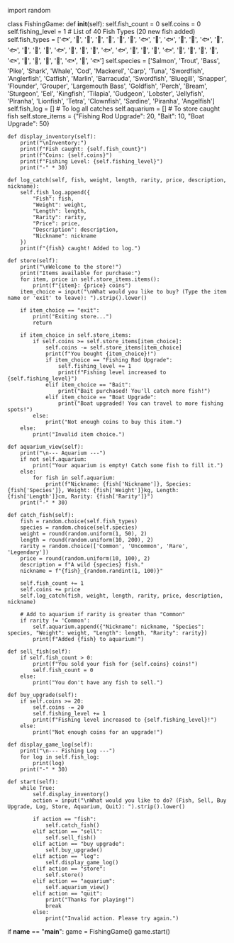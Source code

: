 import random

class FishingGame:
    def __init__(self):
        self.fish_count = 0
        self.coins = 0
        self.fishing_level = 1
        # List of 40 Fish Types (20 new fish added)
        self.fish_types = ['🐟', '🐠', '🐡', '🦈', '🐋', '🐠', '🐡', '🐟', '🐠', '🐟', '🐋', '🐡', '🐟', '🐠', '🐟', '🐠', '🐡', '🐠', '🐟', '🐋', 
                          '🐡', '🐠', '🐟', '🐟', '🐠', '🐋', '🐠', '🐟', '🐋', '🐠', '🐠', '🐡', '🐟', '🐋', '🐠', '🐠', '🐡', '🐟', '🐋', '🐟']
        self.species = ['Salmon', 'Trout', 'Bass', 'Pike', 'Shark', 'Whale', 'Cod', 'Mackerel', 'Carp', 'Tuna', 'Swordfish', 'Anglerfish', 'Catfish',
                        'Marlin', 'Barracuda', 'Swordfish', 'Bluegill', 'Snapper', 'Flounder', 'Grouper', 'Largemouth Bass', 'Goldfish', 'Perch', 'Bream', 
                        'Sturgeon', 'Eel', 'Kingfish', 'Tilapia', 'Gudgeon', 'Lobster', 'Jellyfish', 'Piranha', 'Lionfish', 'Tetra', 'Clownfish', 'Sardine',
                        'Piranha', 'Angelfish']
        self.fish_log = []  # To log all catches
        self.aquarium = []  # To store caught fish
        self.store_items = {"Fishing Rod Upgrade": 20, "Bait": 10, "Boat Upgrade": 50}

    def display_inventory(self):
        print("\nInventory:")
        print(f"Fish caught: {self.fish_count}")
        print(f"Coins: {self.coins}")
        print(f"Fishing Level: {self.fishing_level}")
        print("-" * 30)

    def log_catch(self, fish, weight, length, rarity, price, description, nickname):
        self.fish_log.append({
            "Fish": fish,
            "Weight": weight,
            "Length": length,
            "Rarity": rarity,
            "Price": price,
            "Description": description,
            "Nickname": nickname
        })
        print(f"{fish} caught! Added to log.")

    def store(self):
        print("\nWelcome to the store!")
        print("Items available for purchase:")
        for item, price in self.store_items.items():
            print(f"{item}: {price} coins")
        item_choice = input("\nWhat would you like to buy? (Type the item name or 'exit' to leave): ").strip().lower()

        if item_choice == "exit":
            print("Exiting store...")
            return

        if item_choice in self.store_items:
            if self.coins >= self.store_items[item_choice]:
                self.coins -= self.store_items[item_choice]
                print(f"You bought {item_choice}!")
                if item_choice == "Fishing Rod Upgrade":
                    self.fishing_level += 1
                    print(f"Fishing level increased to {self.fishing_level}")
                elif item_choice == "Bait":
                    print("Bait purchased! You'll catch more fish!")
                elif item_choice == "Boat Upgrade":
                    print("Boat upgraded! You can travel to more fishing spots!")
            else:
                print("Not enough coins to buy this item.")
        else:
            print("Invalid item choice.")

    def aquarium_view(self):
        print("\n--- Aquarium ---")
        if not self.aquarium:
            print("Your aquarium is empty! Catch some fish to fill it.")
        else:
            for fish in self.aquarium:
                print(f"Nickname: {fish['Nickname']}, Species: {fish['Species']}, Weight: {fish['Weight']}kg, Length: {fish['Length']}cm, Rarity: {fish['Rarity']}")
        print("-" * 30)

    def catch_fish(self):
        fish = random.choice(self.fish_types)
        species = random.choice(self.species)
        weight = round(random.uniform(1, 50), 2)
        length = round(random.uniform(10, 200), 2)
        rarity = random.choice(['Common', 'Uncommon', 'Rare', 'Legendary'])
        price = round(random.uniform(10, 100), 2)
        description = f"A wild {species} fish."
        nickname = f"{fish}_{random.randint(1, 100)}"
        
        self.fish_count += 1
        self.coins += price
        self.log_catch(fish, weight, length, rarity, price, description, nickname)
        
        # Add to aquarium if rarity is greater than "Common"
        if rarity != 'Common':
            self.aquarium.append({"Nickname": nickname, "Species": species, "Weight": weight, "Length": length, "Rarity": rarity})
            print(f"Added {fish} to aquarium!")
        
    def sell_fish(self):
        if self.fish_count > 0:
            print(f"You sold your fish for {self.coins} coins!")
            self.fish_count = 0
        else:
            print("You don't have any fish to sell.")

    def buy_upgrade(self):
        if self.coins >= 20:
            self.coins -= 20
            self.fishing_level += 1
            print(f"Fishing level increased to {self.fishing_level}!")
        else:
            print("Not enough coins for an upgrade!")

    def display_game_log(self):
        print("\n--- Fishing Log ---")
        for log in self.fish_log:
            print(log)
        print("-" * 30)

    def start(self):
        while True:
            self.display_inventory()
            action = input("\nWhat would you like to do? (Fish, Sell, Buy Upgrade, Log, Store, Aquarium, Quit): ").strip().lower()

            if action == "fish":
                self.catch_fish()
            elif action == "sell":
                self.sell_fish()
            elif action == "buy upgrade":
                self.buy_upgrade()
            elif action == "log":
                self.display_game_log()
            elif action == "store":
                self.store()
            elif action == "aquarium":
                self.aquarium_view()
            elif action == "quit":
                print("Thanks for playing!")
                break
            else:
                print("Invalid action. Please try again.")

if __name__ == "__main__":
    game = FishingGame()
    game.start()
